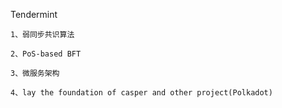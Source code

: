 Tendermint

    1、弱同步共识算法

    2、PoS-based BFT 
    
    3、微服务架构
    
    4、lay the foundation of casper and other project(Polkadot)  